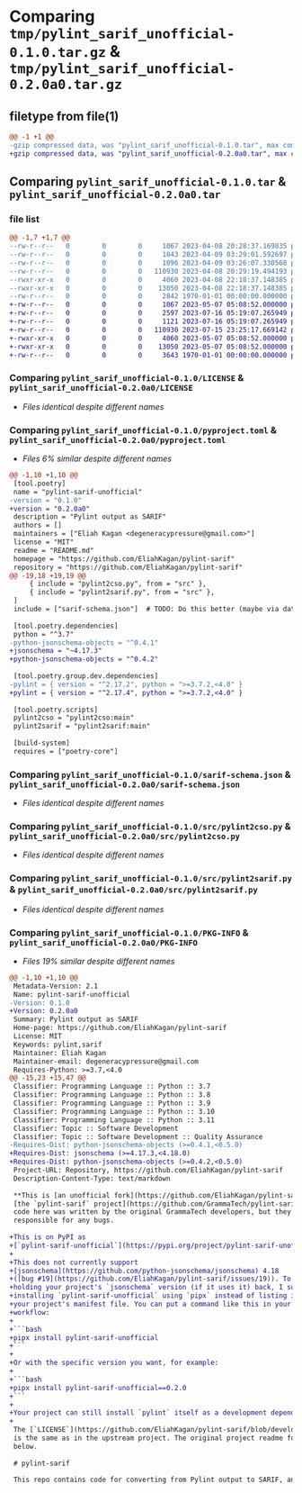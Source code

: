 # Comparing `tmp/pylint_sarif_unofficial-0.1.0.tar.gz` & `tmp/pylint_sarif_unofficial-0.2.0a0.tar.gz`

## filetype from file(1)

```diff
@@ -1 +1 @@
-gzip compressed data, was "pylint_sarif_unofficial-0.1.0.tar", max compression
+gzip compressed data, was "pylint_sarif_unofficial-0.2.0a0.tar", max compression
```

## Comparing `pylint_sarif_unofficial-0.1.0.tar` & `pylint_sarif_unofficial-0.2.0a0.tar`

### file list

```diff
@@ -1,7 +1,7 @@
--rw-r--r--   0        0        0     1067 2023-04-08 20:28:37.169835 pylint_sarif_unofficial-0.1.0/LICENSE
--rw-r--r--   0        0        0     1843 2023-04-09 03:29:01.592697 pylint_sarif_unofficial-0.1.0/README.md
--rw-r--r--   0        0        0     1096 2023-04-09 03:26:07.330568 pylint_sarif_unofficial-0.1.0/pyproject.toml
--rw-r--r--   0        0        0   110930 2023-04-08 20:29:19.494193 pylint_sarif_unofficial-0.1.0/sarif-schema.json
--rwxr-xr-x   0        0        0     4060 2023-04-08 22:18:37.148385 pylint_sarif_unofficial-0.1.0/src/pylint2cso.py
--rwxr-xr-x   0        0        0    13050 2023-04-08 22:18:37.148385 pylint_sarif_unofficial-0.1.0/src/pylint2sarif.py
--rw-r--r--   0        0        0     2842 1970-01-01 00:00:00.000000 pylint_sarif_unofficial-0.1.0/PKG-INFO
+-rw-r--r--   0        0        0     1067 2023-05-07 05:08:52.000000 pylint_sarif_unofficial-0.2.0a0/LICENSE
+-rw-r--r--   0        0        0     2597 2023-07-16 05:19:07.265949 pylint_sarif_unofficial-0.2.0a0/README.md
+-rw-r--r--   0        0        0     1121 2023-07-16 05:19:07.265949 pylint_sarif_unofficial-0.2.0a0/pyproject.toml
+-rw-r--r--   0        0        0   110930 2023-07-15 23:25:17.669142 pylint_sarif_unofficial-0.2.0a0/sarif-schema.json
+-rwxr-xr-x   0        0        0     4060 2023-05-07 05:08:52.000000 pylint_sarif_unofficial-0.2.0a0/src/pylint2cso.py
+-rwxr-xr-x   0        0        0    13050 2023-05-07 05:08:52.000000 pylint_sarif_unofficial-0.2.0a0/src/pylint2sarif.py
+-rw-r--r--   0        0        0     3643 1970-01-01 00:00:00.000000 pylint_sarif_unofficial-0.2.0a0/PKG-INFO
```

### Comparing `pylint_sarif_unofficial-0.1.0/LICENSE` & `pylint_sarif_unofficial-0.2.0a0/LICENSE`

 * *Files identical despite different names*

### Comparing `pylint_sarif_unofficial-0.1.0/pyproject.toml` & `pylint_sarif_unofficial-0.2.0a0/pyproject.toml`

 * *Files 6% similar despite different names*

```diff
@@ -1,10 +1,10 @@
 [tool.poetry]
 name = "pylint-sarif-unofficial"
-version = "0.1.0"
+version = "0.2.0a0"
 description = "Pylint output as SARIF"
 authors = []
 maintainers = ["Eliah Kagan <degeneracypressure@gmail.com>"]
 license = "MIT"
 readme = "README.md"
 homepage = "https://github.com/EliahKagan/pylint-sarif"
 repository = "https://github.com/EliahKagan/pylint-sarif"
@@ -19,18 +19,19 @@
     { include = "pylint2cso.py", from = "src" },
     { include = "pylint2sarif.py", from = "src" },
 ]
 include = ["sarif-schema.json"]  # TODO: Do this better (maybe via data_files).
 
 [tool.poetry.dependencies]
 python = "^3.7"
-python-jsonschema-objects = "^0.4.1"
+jsonschema = "~4.17.3"
+python-jsonschema-objects = "^0.4.2"
 
 [tool.poetry.group.dev.dependencies]
-pylint = { version = "^2.17.2", python = ">=3.7.2,<4.0" }
+pylint = { version = "^2.17.4", python = ">=3.7.2,<4.0" }
 
 [tool.poetry.scripts]
 pylint2cso = "pylint2cso:main"
 pylint2sarif = "pylint2sarif:main"
 
 [build-system]
 requires = ["poetry-core"]
```

### Comparing `pylint_sarif_unofficial-0.1.0/sarif-schema.json` & `pylint_sarif_unofficial-0.2.0a0/sarif-schema.json`

 * *Files identical despite different names*

### Comparing `pylint_sarif_unofficial-0.1.0/src/pylint2cso.py` & `pylint_sarif_unofficial-0.2.0a0/src/pylint2cso.py`

 * *Files identical despite different names*

### Comparing `pylint_sarif_unofficial-0.1.0/src/pylint2sarif.py` & `pylint_sarif_unofficial-0.2.0a0/src/pylint2sarif.py`

 * *Files identical despite different names*

### Comparing `pylint_sarif_unofficial-0.1.0/PKG-INFO` & `pylint_sarif_unofficial-0.2.0a0/PKG-INFO`

 * *Files 19% similar despite different names*

```diff
@@ -1,10 +1,10 @@
 Metadata-Version: 2.1
 Name: pylint-sarif-unofficial
-Version: 0.1.0
+Version: 0.2.0a0
 Summary: Pylint output as SARIF
 Home-page: https://github.com/EliahKagan/pylint-sarif
 License: MIT
 Keywords: pylint,sarif
 Maintainer: Eliah Kagan
 Maintainer-email: degeneracypressure@gmail.com
 Requires-Python: >=3.7,<4.0
@@ -15,23 +15,47 @@
 Classifier: Programming Language :: Python :: 3.7
 Classifier: Programming Language :: Python :: 3.8
 Classifier: Programming Language :: Python :: 3.9
 Classifier: Programming Language :: Python :: 3.10
 Classifier: Programming Language :: Python :: 3.11
 Classifier: Topic :: Software Development
 Classifier: Topic :: Software Development :: Quality Assurance
-Requires-Dist: python-jsonschema-objects (>=0.4.1,<0.5.0)
+Requires-Dist: jsonschema (>=4.17.3,<4.18.0)
+Requires-Dist: python-jsonschema-objects (>=0.4.2,<0.5.0)
 Project-URL: Repository, https://github.com/EliahKagan/pylint-sarif
 Description-Content-Type: text/markdown
 
 **This is [an unofficial fork](https://github.com/EliahKagan/pylint-sarif) of
 [the `pylint-sarif` project](https://github.com/GrammaTech/pylint-sarif).** Most
 code here was written by the original GrammaTech developers, but they are not
 responsible for any bugs.
 
+This is on PyPI as
+[`pylint-sarif-unofficial`](https://pypi.org/project/pylint-sarif-unofficial/).
+
+This does not currently support
+[jsonschema](https://github.com/python-jsonschema/jsonschema) 4.18
+([bug #19](https://github.com/EliahKagan/pylint-sarif/issues/19)). To avoid
+holding your project's `jsonschema` version (if it uses it) back, I suggest
+installing `pylint-sarif-unofficial` using `pipx` instead of listing it in
+your project's manifest file. You can put a command like this in your pylint CI
+workflow:
+
+```bash
+pipx install pylint-sarif-unofficial
+```
+
+Or with the specific version you want, for example:
+
+```bash
+pipx install pylint-sarif-unofficial==0.2.0
+```
+
+Your project can still install `pylint` itself as a development dependency.
+
 The [`LICENSE`](https://github.com/EliahKagan/pylint-sarif/blob/develop/LICENSE)
 is the same as in the upstream project. The original project readme follows
 below.
 
 # pylint-sarif
 
 This repo contains code for converting from Pylint output to SARIF, and for
```

